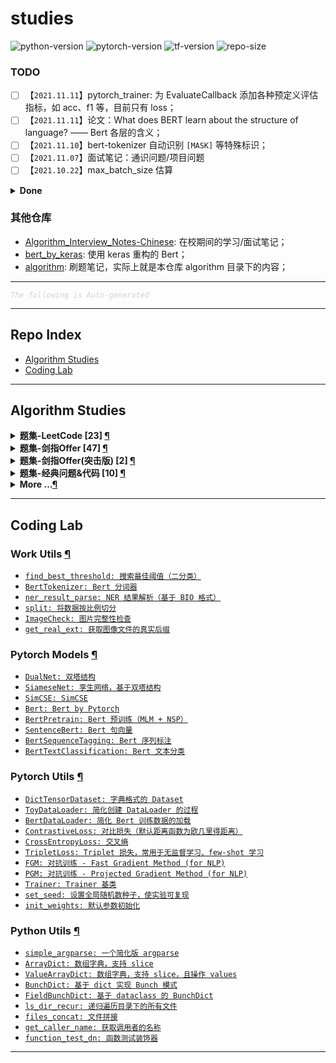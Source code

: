 studies
===

![python-version](https://img.shields.io/badge/python-3.8+-green)
![pytorch-version](https://img.shields.io/badge/pytorch-1.8+-green)
![tf-version](https://img.shields.io/badge/tensorflow-2.3+-green)
![repo-size](https://img.shields.io/github/repo-size/imhuay/studies)
<!-- ![total-lines](https://img.shields.io/tokei/lines/github/imhuay/studies) -->
<!-- ![code-size](https://img.shields.io/github/languages/code-size/imhuay/studies) -->

<!-- ![followers](https://img.shields.io/github/followers/imhuay?style=social) -->
<!-- ![user-stars](https://img.shields.io/github/stars/imhuay?style=social) -->


### TODO

- [ ] 【`2021.11.11`】pytorch_trainer: 为 EvaluateCallback 添加各种预定义评估指标，如 acc、f1 等，目前只有 loss；
- [ ] 【`2021.11.11`】论文：What does BERT learn about the structure of language? —— Bert 各层的含义；
- [ ] 【`2021.11.10`】bert-tokenizer 自动识别 `[MASK]` 等特殊标识；
- [ ] 【`2021.11.07`】面试笔记：通识问题/项目问题
- [ ] 【`2021.10.22`】max_batch_size 估算

<details><summary><b> Done </b></summary>

- [x] 【`2021.11.06-2021.11.12`】优化 auto-readme，使用上一次的 commit info，而不是默认 'Auto-README'
    - 参考：`git commit -m "$(git log -"$(git rev-list origin/master..master --count)" --pretty=%B | cat)"`
    - 说明：使用 origin/master 到 master 之间所有的 commit 信息作为这次的 message；
- [x] 【`2021.11.10-2021.11.11`】bert 支持加载指定层 -> `_test_load_appointed_layers()`
- [x] 【`2021.11.04-2021.11.08`】把 __test.py 文件自动加入文档测试（放弃）
    - 有些测试比较耗时，不需要全部加入自动测试；
    - __test.py 针对的是存在相对引用的模块，如果这些模块有改动，会即时测试，所以也不需要自动测试
- [x] 【`2021.11.01-2021.11.03`】[pytorch-lightning](https://github.com/PyTorchLightning/pytorch-lightning) 代码阅读

</details>

### 其他仓库
- [Algorithm_Interview_Notes-Chinese](https://github.com/imhuay/Algorithm_Interview_Notes-Chinese_backups): 在校期间的学习/面试笔记；
- [bert_by_keras](https://github.com/imhuay/bert_by_keras): 使用 keras 重构的 Bert；
- [algorithm](https://github.com/imhuay/algorithm): 刷题笔记，实际上就是本仓库 algorithm 目录下的内容；

---

<font color="LightGrey"><i> `The following is Auto-generated` </i></font>

---

Repo Index
---

- [Algorithm Studies](#algorithm-studies)
- [Coding Lab](#coding-lab)

---

Algorithm Studies
---

<details><summary><b> 题集-LeetCode [23] <a href="algorithm/topics/题集-LeetCode.md">¶</a></b></summary>

- [`LeetCode No.0001 两数之和 (简单, 2021-10)`](algorithm/topics/题集-LeetCode.md#leetcode-no0001-两数之和-简单-2021-10)
- [`LeetCode No.0002 两数相加 (中等, 2021-10)`](algorithm/topics/题集-LeetCode.md#leetcode-no0002-两数相加-中等-2021-10)
- [`LeetCode No.0005 最长回文子串 (中等, 2021-10)`](algorithm/topics/题集-LeetCode.md#leetcode-no0005-最长回文子串-中等-2021-10)
- [`LeetCode No.0011 盛最多水的容器 (中等, 2021-10)`](algorithm/topics/题集-LeetCode.md#leetcode-no0011-盛最多水的容器-中等-2021-10)
- [`LeetCode No.0015 三数之和 (中等, 2021-10)`](algorithm/topics/题集-LeetCode.md#leetcode-no0015-三数之和-中等-2021-10)
- [`LeetCode No.0016 最接近的三数之和 (中等, 2021-10)`](algorithm/topics/题集-LeetCode.md#leetcode-no0016-最接近的三数之和-中等-2021-10)
- [`LeetCode No.0021 合并两个有序链表 (简单, 2021-10)`](algorithm/topics/题集-LeetCode.md#leetcode-no0021-合并两个有序链表-简单-2021-10)
- [`LeetCode No.0029 两数相除 (中等, 2021-10)`](algorithm/topics/题集-LeetCode.md#leetcode-no0029-两数相除-中等-2021-10)
- [`LeetCode No.0033 搜索旋转排序数组 (中等, 2021-10)`](algorithm/topics/题集-LeetCode.md#leetcode-no0033-搜索旋转排序数组-中等-2021-10)
- [`LeetCode No.0042 接雨水 (困难, 2021-10)`](algorithm/topics/题集-LeetCode.md#leetcode-no0042-接雨水-困难-2021-10)
- [`LeetCode No.0086 分隔链表 (中等, 2021-10)`](algorithm/topics/题集-LeetCode.md#leetcode-no0086-分隔链表-中等-2021-10)
- [`LeetCode No.0104 二叉树的最大深度 (简单, 2021-10)`](algorithm/topics/题集-LeetCode.md#leetcode-no0104-二叉树的最大深度-简单-2021-10)
- [`LeetCode No.0111 二叉树的最小深度 (简单, 2021-10)`](algorithm/topics/题集-LeetCode.md#leetcode-no0111-二叉树的最小深度-简单-2021-10)
- [`LeetCode No.0167 两数之和2(输入有序数组) (简单, 2021-10)`](algorithm/topics/题集-LeetCode.md#leetcode-no0167-两数之和2输入有序数组-简单-2021-10)
- [`LeetCode No.0187 重复的DNA序列 (中等, 2021-10)`](algorithm/topics/题集-LeetCode.md#leetcode-no0187-重复的dna序列-中等-2021-10)
- [`LeetCode No.0240 搜索二维矩阵2 (中等, 2021-10)`](algorithm/topics/题集-LeetCode.md#leetcode-no0240-搜索二维矩阵2-中等-2021-10)
- [`LeetCode No.0352 将数据流变为多个不相交区间 (困难, 2021-10)`](algorithm/topics/题集-LeetCode.md#leetcode-no0352-将数据流变为多个不相交区间-困难-2021-10)
- [`LeetCode No.0434 字符串中的单词数 (简单, 2021-10)`](algorithm/topics/题集-LeetCode.md#leetcode-no0434-字符串中的单词数-简单-2021-10)
- [`LeetCode No.0437 路径总和3 (中等, 2021-10)`](algorithm/topics/题集-LeetCode.md#leetcode-no0437-路径总和3-中等-2021-10)
- [`LeetCode No.0441 排列硬币 (简单, 2021-10)`](algorithm/topics/题集-LeetCode.md#leetcode-no0441-排列硬币-简单-2021-10)
- [`LeetCode No.0496 下一个更大元素 (简单, 2021-11)`](algorithm/topics/题集-LeetCode.md#leetcode-no0496-下一个更大元素-简单-2021-11)
- [`LeetCode No.0611 有效三角形的个数 (中等, 2021-10)`](algorithm/topics/题集-LeetCode.md#leetcode-no0611-有效三角形的个数-中等-2021-10)
- [`LeetCode No.0859 亲密字符串 (简单, 2021-11)`](algorithm/topics/题集-LeetCode.md#leetcode-no0859-亲密字符串-简单-2021-11)

</details>

<details><summary><b> 题集-剑指Offer [47] <a href="algorithm/topics/题集-剑指Offer.md">¶</a></b></summary>

- [`剑指Offer No.0003 数组中重复的数字 (简单, 2021-11)`](algorithm/topics/题集-剑指Offer.md#剑指offer-no0003-数组中重复的数字-简单-2021-11)
- [`剑指Offer No.0004 二维数组中的查找 (中等, 2021-11)`](algorithm/topics/题集-剑指Offer.md#剑指offer-no0004-二维数组中的查找-中等-2021-11)
- [`剑指Offer No.0005 替换空格 (简单, 2021-11)`](algorithm/topics/题集-剑指Offer.md#剑指offer-no0005-替换空格-简单-2021-11)
- [`剑指Offer No.0006 从尾到头打印链表 (简单, 2021-11)`](algorithm/topics/题集-剑指Offer.md#剑指offer-no0006-从尾到头打印链表-简单-2021-11)
- [`剑指Offer No.0007 重建二叉树 (中等, 2021-11)`](algorithm/topics/题集-剑指Offer.md#剑指offer-no0007-重建二叉树-中等-2021-11)
- [`剑指Offer No.0009 用两个栈实现队列 (简单, 2021-11)`](algorithm/topics/题集-剑指Offer.md#剑指offer-no0009-用两个栈实现队列-简单-2021-11)
- [`剑指Offer No.0010 斐波那契数列-1 (简单, 2021-11)`](algorithm/topics/题集-剑指Offer.md#剑指offer-no0010-斐波那契数列-1-简单-2021-11)
- [`剑指Offer No.0010 斐波那契数列-2（青蛙跳台阶） (简单, 2021-11)`](algorithm/topics/题集-剑指Offer.md#剑指offer-no0010-斐波那契数列-2青蛙跳台阶-简单-2021-11)
- [`剑指Offer No.0011 旋转数组的最小数字 (简单, 2021-11)`](algorithm/topics/题集-剑指Offer.md#剑指offer-no0011-旋转数组的最小数字-简单-2021-11)
- [`剑指Offer No.0012 矩阵中的路径 (中等, 2021-11)`](algorithm/topics/题集-剑指Offer.md#剑指offer-no0012-矩阵中的路径-中等-2021-11)
- [`剑指Offer No.0013 机器人的运动范围 (中等, 2021-11)`](algorithm/topics/题集-剑指Offer.md#剑指offer-no0013-机器人的运动范围-中等-2021-11)
- [`剑指Offer No.0014 剪绳子1 (中等, 2021-11)`](algorithm/topics/题集-剑指Offer.md#剑指offer-no0014-剪绳子1-中等-2021-11)
- [`剑指Offer No.0015 二进制中1的个数 (简单, 2021-11)`](algorithm/topics/题集-剑指Offer.md#剑指offer-no0015-二进制中1的个数-简单-2021-11)
- [`剑指Offer No.0016 数值的整数次方（快速幂） (中等, 2021-11)`](algorithm/topics/题集-剑指Offer.md#剑指offer-no0016-数值的整数次方快速幂-中等-2021-11)
- [`剑指Offer No.0017 打印从1到最大的n位数（N叉树的遍历） (中等, 2021-11)`](algorithm/topics/题集-剑指Offer.md#剑指offer-no0017-打印从1到最大的n位数n叉树的遍历-中等-2021-11)
- [`剑指Offer No.0018 删除链表的节点 (简单, 2021-11)`](algorithm/topics/题集-剑指Offer.md#剑指offer-no0018-删除链表的节点-简单-2021-11)
- [`剑指Offer No.0021 调整数组顺序使奇数位于偶数前面 (简单, 2021-11)`](algorithm/topics/题集-剑指Offer.md#剑指offer-no0021-调整数组顺序使奇数位于偶数前面-简单-2021-11)
- [`剑指Offer No.0022 链表中倒数第k个节点 (简单, 2021-11)`](algorithm/topics/题集-剑指Offer.md#剑指offer-no0022-链表中倒数第k个节点-简单-2021-11)
- [`剑指Offer No.0024 反转链表 (简单, 2021-11)`](algorithm/topics/题集-剑指Offer.md#剑指offer-no0024-反转链表-简单-2021-11)
- [`剑指Offer No.0025 合并两个排序的链表 (简单, 2021-11)`](algorithm/topics/题集-剑指Offer.md#剑指offer-no0025-合并两个排序的链表-简单-2021-11)
- [`剑指Offer No.0026 树的子结构 (中等, 2021-11)`](algorithm/topics/题集-剑指Offer.md#剑指offer-no0026-树的子结构-中等-2021-11)
- [`剑指Offer No.0027 二叉树的镜像 (简单, 2021-11)`](algorithm/topics/题集-剑指Offer.md#剑指offer-no0027-二叉树的镜像-简单-2021-11)
- [`剑指Offer No.0028 对称的二叉树 (简单, 2021-11)`](algorithm/topics/题集-剑指Offer.md#剑指offer-no0028-对称的二叉树-简单-2021-11)
- [`剑指Offer No.0029 顺时针打印矩阵（3种思路4个写法） (中等, 2021-11)`](algorithm/topics/题集-剑指Offer.md#剑指offer-no0029-顺时针打印矩阵3种思路4个写法-中等-2021-11)
- [`剑指Offer No.0030 包含min函数的栈 (简单, 2021-11)`](algorithm/topics/题集-剑指Offer.md#剑指offer-no0030-包含min函数的栈-简单-2021-11)
- [`剑指Offer No.0031 栈的压入、弹出序列 (中等, 2021-11)`](algorithm/topics/题集-剑指Offer.md#剑指offer-no0031-栈的压入弹出序列-中等-2021-11)
- [`剑指Offer No.0032 层序遍历二叉树-1 (简单, 2021-11)`](algorithm/topics/题集-剑指Offer.md#剑指offer-no0032-层序遍历二叉树-1-简单-2021-11)
- [`剑指Offer No.0032 层序遍历二叉树-2 (简单, 2021-11)`](algorithm/topics/题集-剑指Offer.md#剑指offer-no0032-层序遍历二叉树-2-简单-2021-11)
- [`剑指Offer No.0032 层序遍历二叉树-3（之字形遍历） (简单, 2021-11)`](algorithm/topics/题集-剑指Offer.md#剑指offer-no0032-层序遍历二叉树-3之字形遍历-简单-2021-11)
- [`剑指Offer No.0033 二叉搜索树的后序遍历序列 (中等, 2021-12)`](algorithm/topics/题集-剑指Offer.md#剑指offer-no0033-二叉搜索树的后序遍历序列-中等-2021-12)
- [`剑指Offer No.0034 二叉树中和为某一值的路径 (中等, 2021-12)`](algorithm/topics/题集-剑指Offer.md#剑指offer-no0034-二叉树中和为某一值的路径-中等-2021-12)
- [`剑指Offer No.0035 复杂链表的复制（深拷贝） (中等, 2021-12)`](algorithm/topics/题集-剑指Offer.md#剑指offer-no0035-复杂链表的复制深拷贝-中等-2021-12)
- [`剑指Offer No.0036 二叉搜索树与双向链表 (中等, 2021-12)`](algorithm/topics/题集-剑指Offer.md#剑指offer-no0036-二叉搜索树与双向链表-中等-2021-12)
- [`剑指Offer No.0037 序列化二叉树 (困难, 2021-12)`](algorithm/topics/题集-剑指Offer.md#剑指offer-no0037-序列化二叉树-困难-2021-12)
- [`剑指Offer No.0038 字符串的排列（全排列） (中等, 2021-12)`](algorithm/topics/题集-剑指Offer.md#剑指offer-no0038-字符串的排列全排列-中等-2021-12)
- [`剑指Offer No.0039 数组中出现次数超过一半的数字（摩尔投票） (简单, 2021-12)`](algorithm/topics/题集-剑指Offer.md#剑指offer-no0039-数组中出现次数超过一半的数字摩尔投票-简单-2021-12)
- [`剑指Offer No.0040 最小的k个数（partition操作） (简单, 2021-12)`](algorithm/topics/题集-剑指Offer.md#剑指offer-no0040-最小的k个数partition操作-简单-2021-12)
- [`剑指Offer No.0041 数据流中的中位数 (困难, 2021-12)`](algorithm/topics/题集-剑指Offer.md#剑指offer-no0041-数据流中的中位数-困难-2021-12)
- [`剑指Offer No.0042 连续子数组的最大和 (简单, 2021-10)`](algorithm/topics/题集-剑指Offer.md#剑指offer-no0042-连续子数组的最大和-简单-2021-10)
- [`剑指Offer No.0044 数字序列中某一位的数字 (中等, 2021-11)`](algorithm/topics/题集-剑指Offer.md#剑指offer-no0044-数字序列中某一位的数字-中等-2021-11)
- [`剑指Offer No.0045 把数组排成最小的数 (中等, 2021-12)`](algorithm/topics/题集-剑指Offer.md#剑指offer-no0045-把数组排成最小的数-中等-2021-12)
- [`剑指Offer No.0047 礼物的最大价值 (中等, 2021-11)`](algorithm/topics/题集-剑指Offer.md#剑指offer-no0047-礼物的最大价值-中等-2021-11)
- [`剑指Offer No.0048 最长不含重复字符的子字符串 (中等, 2021-11)`](algorithm/topics/题集-剑指Offer.md#剑指offer-no0048-最长不含重复字符的子字符串-中等-2021-11)
- [`剑指Offer No.0054 二叉搜索树的第k大节点 (简单, 2021-11)`](algorithm/topics/题集-剑指Offer.md#剑指offer-no0054-二叉搜索树的第k大节点-简单-2021-11)
- [`剑指Offer No.0055 二叉树的深度 (简单, 2021-11)`](algorithm/topics/题集-剑指Offer.md#剑指offer-no0055-二叉树的深度-简单-2021-11)
- [`剑指Offer No.0063 买卖股票的最佳时机 (中等, 2021-11)`](algorithm/topics/题集-剑指Offer.md#剑指offer-no0063-买卖股票的最佳时机-中等-2021-11)
- [`剑指Offer No.0067 把字符串转换成整数 (中等, 2021-11)`](algorithm/topics/题集-剑指Offer.md#剑指offer-no0067-把字符串转换成整数-中等-2021-11)

</details>

<details><summary><b> 题集-剑指Offer(突击版) [2] <a href="algorithm/topics/题集-剑指Offer(突击版).md">¶</a></b></summary>

- [`剑指Offer(突击版) No.0069 山峰数组的顶部 (简单, 2021-10)`](algorithm/topics/题集-剑指Offer(突击版).md#剑指offer突击版-no0069-山峰数组的顶部-简单-2021-10)
- [`剑指Offer(突击版) No.0076 数组中的第K大的数字 (中等, 2021-10)`](algorithm/topics/题集-剑指Offer(突击版).md#剑指offer突击版-no0076-数组中的第k大的数字-中等-2021-10)

</details>

<details><summary><b> 题集-经典问题&代码 [10] <a href="algorithm/topics/题集-经典问题&代码.md">¶</a></b></summary>

- [`剑指Offer No.0007 重建二叉树 (中等, 2021-11)`](algorithm/topics/题集-经典问题&代码.md#剑指offer-no0007-重建二叉树-中等-2021-11)
- [`剑指Offer No.0016 数值的整数次方（快速幂） (中等, 2021-11)`](algorithm/topics/题集-经典问题&代码.md#剑指offer-no0016-数值的整数次方快速幂-中等-2021-11)
- [`剑指Offer No.0024 反转链表 (简单, 2021-11)`](algorithm/topics/题集-经典问题&代码.md#剑指offer-no0024-反转链表-简单-2021-11)
- [`剑指Offer No.0029 顺时针打印矩阵（3种思路4个写法） (中等, 2021-11)`](algorithm/topics/题集-经典问题&代码.md#剑指offer-no0029-顺时针打印矩阵3种思路4个写法-中等-2021-11)
- [`剑指Offer No.0031 栈的压入、弹出序列 (中等, 2021-11)`](algorithm/topics/题集-经典问题&代码.md#剑指offer-no0031-栈的压入弹出序列-中等-2021-11)
- [`剑指Offer No.0035 复杂链表的复制（深拷贝） (中等, 2021-12)`](algorithm/topics/题集-经典问题&代码.md#剑指offer-no0035-复杂链表的复制深拷贝-中等-2021-12)
- [`剑指Offer No.0036 二叉搜索树与双向链表 (中等, 2021-12)`](algorithm/topics/题集-经典问题&代码.md#剑指offer-no0036-二叉搜索树与双向链表-中等-2021-12)
- [`剑指Offer No.0038 字符串的排列（全排列） (中等, 2021-12)`](algorithm/topics/题集-经典问题&代码.md#剑指offer-no0038-字符串的排列全排列-中等-2021-12)
- [`剑指Offer No.0039 数组中出现次数超过一半的数字（摩尔投票） (简单, 2021-12)`](algorithm/topics/题集-经典问题&代码.md#剑指offer-no0039-数组中出现次数超过一半的数字摩尔投票-简单-2021-12)
- [`剑指Offer No.0040 最小的k个数（partition操作） (简单, 2021-12)`](algorithm/topics/题集-经典问题&代码.md#剑指offer-no0040-最小的k个数partition操作-简单-2021-12)

</details>

<details><summary><b>More ...<a href="algorithm/README.md">¶</a></b></summary>

<details><summary><b> 基础-模拟、数学、找规律 [11] <a href="algorithm/topics/基础-模拟、数学、找规律.md">¶</a></b></summary>

- [`LeetCode No.0005 最长回文子串 (中等, 2021-10)`](algorithm/topics/基础-模拟、数学、找规律.md#leetcode-no0005-最长回文子串-中等-2021-10)
- [`LeetCode No.0352 将数据流变为多个不相交区间 (困难, 2021-10)`](algorithm/topics/基础-模拟、数学、找规律.md#leetcode-no0352-将数据流变为多个不相交区间-困难-2021-10)
- [`LeetCode No.0441 排列硬币 (简单, 2021-10)`](algorithm/topics/基础-模拟、数学、找规律.md#leetcode-no0441-排列硬币-简单-2021-10)
- [`LeetCode No.0859 亲密字符串 (简单, 2021-11)`](algorithm/topics/基础-模拟、数学、找规律.md#leetcode-no0859-亲密字符串-简单-2021-11)
- [`剑指Offer No.0014 剪绳子1 (中等, 2021-11)`](algorithm/topics/基础-模拟、数学、找规律.md#剑指offer-no0014-剪绳子1-中等-2021-11)
- [`剑指Offer No.0029 顺时针打印矩阵（3种思路4个写法） (中等, 2021-11)`](algorithm/topics/基础-模拟、数学、找规律.md#剑指offer-no0029-顺时针打印矩阵3种思路4个写法-中等-2021-11)
- [`剑指Offer No.0039 数组中出现次数超过一半的数字（摩尔投票） (简单, 2021-12)`](algorithm/topics/基础-模拟、数学、找规律.md#剑指offer-no0039-数组中出现次数超过一半的数字摩尔投票-简单-2021-12)
- [`剑指Offer No.0044 数字序列中某一位的数字 (中等, 2021-11)`](algorithm/topics/基础-模拟、数学、找规律.md#剑指offer-no0044-数字序列中某一位的数字-中等-2021-11)
- [`剑指Offer No.0044 数字序列中某一位的数字 (中等, 2021-11)`](algorithm/topics/基础-模拟、数学、找规律.md#剑指offer-no0044-数字序列中某一位的数字-中等-2021-11)
- [`剑指Offer No.0063 买卖股票的最佳时机 (中等, 2021-11)`](algorithm/topics/基础-模拟、数学、找规律.md#剑指offer-no0063-买卖股票的最佳时机-中等-2021-11)
- [`剑指Offer No.0067 把字符串转换成整数 (中等, 2021-11)`](algorithm/topics/基础-模拟、数学、找规律.md#剑指offer-no0067-把字符串转换成整数-中等-2021-11)

</details>

<details><summary><b> 技巧-位运算 [3] <a href="algorithm/topics/技巧-位运算.md">¶</a></b></summary>

- [`LeetCode No.0029 两数相除 (中等, 2021-10)`](algorithm/topics/技巧-位运算.md#leetcode-no0029-两数相除-中等-2021-10)
- [`LeetCode No.0187 重复的DNA序列 (中等, 2021-10)`](algorithm/topics/技巧-位运算.md#leetcode-no0187-重复的dna序列-中等-2021-10)
- [`剑指Offer No.0015 二进制中1的个数 (简单, 2021-11)`](algorithm/topics/技巧-位运算.md#剑指offer-no0015-二进制中1的个数-简单-2021-11)

</details>

<details><summary><b> 技巧-前缀和 [1] <a href="algorithm/topics/技巧-前缀和.md">¶</a></b></summary>

- [`LeetCode No.0437 路径总和3 (中等, 2021-10)`](algorithm/topics/技巧-前缀和.md#leetcode-no0437-路径总和3-中等-2021-10)

</details>

<details><summary><b> 技巧-双指针、滑动窗口 [8] <a href="algorithm/topics/技巧-双指针、滑动窗口.md">¶</a></b></summary>

- [`LeetCode No.0011 盛最多水的容器 (中等, 2021-10)`](algorithm/topics/技巧-双指针、滑动窗口.md#leetcode-no0011-盛最多水的容器-中等-2021-10)
- [`LeetCode No.0015 三数之和 (中等, 2021-10)`](algorithm/topics/技巧-双指针、滑动窗口.md#leetcode-no0015-三数之和-中等-2021-10)
- [`LeetCode No.0016 最接近的三数之和 (中等, 2021-10)`](algorithm/topics/技巧-双指针、滑动窗口.md#leetcode-no0016-最接近的三数之和-中等-2021-10)
- [`LeetCode No.0042 接雨水 (困难, 2021-10)`](algorithm/topics/技巧-双指针、滑动窗口.md#leetcode-no0042-接雨水-困难-2021-10)
- [`LeetCode No.0167 两数之和2(输入有序数组) (简单, 2021-10)`](algorithm/topics/技巧-双指针、滑动窗口.md#leetcode-no0167-两数之和2输入有序数组-简单-2021-10)
- [`LeetCode No.0611 有效三角形的个数 (中等, 2021-10)`](algorithm/topics/技巧-双指针、滑动窗口.md#leetcode-no0611-有效三角形的个数-中等-2021-10)
- [`剑指Offer No.0021 调整数组顺序使奇数位于偶数前面 (简单, 2021-11)`](algorithm/topics/技巧-双指针、滑动窗口.md#剑指offer-no0021-调整数组顺序使奇数位于偶数前面-简单-2021-11)
- [`剑指Offer No.0022 链表中倒数第k个节点 (简单, 2021-11)`](algorithm/topics/技巧-双指针、滑动窗口.md#剑指offer-no0022-链表中倒数第k个节点-简单-2021-11)

</details>

<details><summary><b> 技巧-哈希表(Hash) [4] <a href="algorithm/topics/技巧-哈希表(Hash).md">¶</a></b></summary>

- [`LeetCode No.0001 两数之和 (简单, 2021-10)`](algorithm/topics/技巧-哈希表(Hash).md#leetcode-no0001-两数之和-简单-2021-10)
- [`LeetCode No.0187 重复的DNA序列 (中等, 2021-10)`](algorithm/topics/技巧-哈希表(Hash).md#leetcode-no0187-重复的dna序列-中等-2021-10)
- [`剑指Offer No.0003 数组中重复的数字 (简单, 2021-11)`](algorithm/topics/技巧-哈希表(Hash).md#剑指offer-no0003-数组中重复的数字-简单-2021-11)
- [`剑指Offer No.0035 复杂链表的复制（深拷贝） (中等, 2021-12)`](algorithm/topics/技巧-哈希表(Hash).md#剑指offer-no0035-复杂链表的复制深拷贝-中等-2021-12)

</details>

<details><summary><b> 技巧-贪心 [1] <a href="algorithm/topics/技巧-贪心.md">¶</a></b></summary>

- [`剑指Offer No.0014 剪绳子1 (中等, 2021-11)`](algorithm/topics/技巧-贪心.md#剑指offer-no0014-剪绳子1-中等-2021-11)

</details>

<details><summary><b> 数据结构-堆、优先队列 [3] <a href="algorithm/topics/数据结构-堆、优先队列.md">¶</a></b></summary>

- [`剑指Offer No.0040 最小的k个数（partition操作） (简单, 2021-12)`](algorithm/topics/数据结构-堆、优先队列.md#剑指offer-no0040-最小的k个数partition操作-简单-2021-12)
- [`剑指Offer No.0041 数据流中的中位数 (困难, 2021-12)`](algorithm/topics/数据结构-堆、优先队列.md#剑指offer-no0041-数据流中的中位数-困难-2021-12)
- [`剑指Offer(突击版) No.0076 数组中的第K大的数字 (中等, 2021-10)`](algorithm/topics/数据结构-堆、优先队列.md#剑指offer突击版-no0076-数组中的第k大的数字-中等-2021-10)

</details>

<details><summary><b> 数据结构-字符串 [4] <a href="algorithm/topics/数据结构-字符串.md">¶</a></b></summary>

- [`LeetCode No.0434 字符串中的单词数 (简单, 2021-10)`](algorithm/topics/数据结构-字符串.md#leetcode-no0434-字符串中的单词数-简单-2021-10)
- [`LeetCode No.0859 亲密字符串 (简单, 2021-11)`](algorithm/topics/数据结构-字符串.md#leetcode-no0859-亲密字符串-简单-2021-11)
- [`剑指Offer No.0005 替换空格 (简单, 2021-11)`](algorithm/topics/数据结构-字符串.md#剑指offer-no0005-替换空格-简单-2021-11)
- [`剑指Offer No.0067 把字符串转换成整数 (中等, 2021-11)`](algorithm/topics/数据结构-字符串.md#剑指offer-no0067-把字符串转换成整数-中等-2021-11)

</details>

<details><summary><b> 数据结构-数组、矩阵(二维数组) [4] <a href="algorithm/topics/数据结构-数组、矩阵(二维数组).md">¶</a></b></summary>

- [`剑指Offer No.0021 调整数组顺序使奇数位于偶数前面 (简单, 2021-11)`](algorithm/topics/数据结构-数组、矩阵(二维数组).md#剑指offer-no0021-调整数组顺序使奇数位于偶数前面-简单-2021-11)
- [`剑指Offer No.0029 顺时针打印矩阵（3种思路4个写法） (中等, 2021-11)`](algorithm/topics/数据结构-数组、矩阵(二维数组).md#剑指offer-no0029-顺时针打印矩阵3种思路4个写法-中等-2021-11)
- [`剑指Offer No.0030 包含min函数的栈 (简单, 2021-11)`](algorithm/topics/数据结构-数组、矩阵(二维数组).md#剑指offer-no0030-包含min函数的栈-简单-2021-11)
- [`剑指Offer No.0031 栈的压入、弹出序列 (中等, 2021-11)`](algorithm/topics/数据结构-数组、矩阵(二维数组).md#剑指offer-no0031-栈的压入弹出序列-中等-2021-11)

</details>

<details><summary><b> 数据结构-栈(单调栈)、队列 [9] <a href="algorithm/topics/数据结构-栈(单调栈)、队列.md">¶</a></b></summary>

- [`LeetCode No.0496 下一个更大元素 (简单, 2021-11)`](algorithm/topics/数据结构-栈(单调栈)、队列.md#leetcode-no0496-下一个更大元素-简单-2021-11)
- [`剑指Offer No.0006 从尾到头打印链表 (简单, 2021-11)`](algorithm/topics/数据结构-栈(单调栈)、队列.md#剑指offer-no0006-从尾到头打印链表-简单-2021-11)
- [`剑指Offer No.0009 用两个栈实现队列 (简单, 2021-11)`](algorithm/topics/数据结构-栈(单调栈)、队列.md#剑指offer-no0009-用两个栈实现队列-简单-2021-11)
- [`剑指Offer No.0009 用两个栈实现队列 (简单, 2021-11)`](algorithm/topics/数据结构-栈(单调栈)、队列.md#剑指offer-no0009-用两个栈实现队列-简单-2021-11)
- [`剑指Offer No.0030 包含min函数的栈 (简单, 2021-11)`](algorithm/topics/数据结构-栈(单调栈)、队列.md#剑指offer-no0030-包含min函数的栈-简单-2021-11)
- [`剑指Offer No.0031 栈的压入、弹出序列 (中等, 2021-11)`](algorithm/topics/数据结构-栈(单调栈)、队列.md#剑指offer-no0031-栈的压入弹出序列-中等-2021-11)
- [`剑指Offer No.0032 层序遍历二叉树-1 (简单, 2021-11)`](algorithm/topics/数据结构-栈(单调栈)、队列.md#剑指offer-no0032-层序遍历二叉树-1-简单-2021-11)
- [`剑指Offer No.0032 层序遍历二叉树-2 (简单, 2021-11)`](algorithm/topics/数据结构-栈(单调栈)、队列.md#剑指offer-no0032-层序遍历二叉树-2-简单-2021-11)
- [`剑指Offer No.0032 层序遍历二叉树-3（之字形遍历） (简单, 2021-11)`](algorithm/topics/数据结构-栈(单调栈)、队列.md#剑指offer-no0032-层序遍历二叉树-3之字形遍历-简单-2021-11)

</details>

<details><summary><b> 数据结构-树、二叉树 [16] <a href="algorithm/topics/数据结构-树、二叉树.md">¶</a></b></summary>

- [`LeetCode No.0104 二叉树的最大深度 (简单, 2021-10)`](algorithm/topics/数据结构-树、二叉树.md#leetcode-no0104-二叉树的最大深度-简单-2021-10)
- [`LeetCode No.0111 二叉树的最小深度 (简单, 2021-10)`](algorithm/topics/数据结构-树、二叉树.md#leetcode-no0111-二叉树的最小深度-简单-2021-10)
- [`LeetCode No.0437 路径总和3 (中等, 2021-10)`](algorithm/topics/数据结构-树、二叉树.md#leetcode-no0437-路径总和3-中等-2021-10)
- [`剑指Offer No.0007 重建二叉树 (中等, 2021-11)`](algorithm/topics/数据结构-树、二叉树.md#剑指offer-no0007-重建二叉树-中等-2021-11)
- [`剑指Offer No.0026 树的子结构 (中等, 2021-11)`](algorithm/topics/数据结构-树、二叉树.md#剑指offer-no0026-树的子结构-中等-2021-11)
- [`剑指Offer No.0027 二叉树的镜像 (简单, 2021-11)`](algorithm/topics/数据结构-树、二叉树.md#剑指offer-no0027-二叉树的镜像-简单-2021-11)
- [`剑指Offer No.0028 对称的二叉树 (简单, 2021-11)`](algorithm/topics/数据结构-树、二叉树.md#剑指offer-no0028-对称的二叉树-简单-2021-11)
- [`剑指Offer No.0032 层序遍历二叉树-1 (简单, 2021-11)`](algorithm/topics/数据结构-树、二叉树.md#剑指offer-no0032-层序遍历二叉树-1-简单-2021-11)
- [`剑指Offer No.0032 层序遍历二叉树-2 (简单, 2021-11)`](algorithm/topics/数据结构-树、二叉树.md#剑指offer-no0032-层序遍历二叉树-2-简单-2021-11)
- [`剑指Offer No.0032 层序遍历二叉树-3（之字形遍历） (简单, 2021-11)`](algorithm/topics/数据结构-树、二叉树.md#剑指offer-no0032-层序遍历二叉树-3之字形遍历-简单-2021-11)
- [`剑指Offer No.0033 二叉搜索树的后序遍历序列 (中等, 2021-12)`](algorithm/topics/数据结构-树、二叉树.md#剑指offer-no0033-二叉搜索树的后序遍历序列-中等-2021-12)
- [`剑指Offer No.0034 二叉树中和为某一值的路径 (中等, 2021-12)`](algorithm/topics/数据结构-树、二叉树.md#剑指offer-no0034-二叉树中和为某一值的路径-中等-2021-12)
- [`剑指Offer No.0036 二叉搜索树与双向链表 (中等, 2021-12)`](algorithm/topics/数据结构-树、二叉树.md#剑指offer-no0036-二叉搜索树与双向链表-中等-2021-12)
- [`剑指Offer No.0037 序列化二叉树 (困难, 2021-12)`](algorithm/topics/数据结构-树、二叉树.md#剑指offer-no0037-序列化二叉树-困难-2021-12)
- [`剑指Offer No.0054 二叉搜索树的第k大节点 (简单, 2021-11)`](algorithm/topics/数据结构-树、二叉树.md#剑指offer-no0054-二叉搜索树的第k大节点-简单-2021-11)
- [`剑指Offer No.0055 二叉树的深度 (简单, 2021-11)`](algorithm/topics/数据结构-树、二叉树.md#剑指offer-no0055-二叉树的深度-简单-2021-11)

</details>

<details><summary><b> 数据结构-设计 [3] <a href="algorithm/topics/数据结构-设计.md">¶</a></b></summary>

- [`剑指Offer No.0009 用两个栈实现队列 (简单, 2021-11)`](algorithm/topics/数据结构-设计.md#剑指offer-no0009-用两个栈实现队列-简单-2021-11)
- [`剑指Offer No.0030 包含min函数的栈 (简单, 2021-11)`](algorithm/topics/数据结构-设计.md#剑指offer-no0030-包含min函数的栈-简单-2021-11)
- [`剑指Offer No.0041 数据流中的中位数 (困难, 2021-12)`](algorithm/topics/数据结构-设计.md#剑指offer-no0041-数据流中的中位数-困难-2021-12)

</details>

<details><summary><b> 数据结构-链表 [8] <a href="algorithm/topics/数据结构-链表.md">¶</a></b></summary>

- [`LeetCode No.0002 两数相加 (中等, 2021-10)`](algorithm/topics/数据结构-链表.md#leetcode-no0002-两数相加-中等-2021-10)
- [`LeetCode No.0086 分隔链表 (中等, 2021-10)`](algorithm/topics/数据结构-链表.md#leetcode-no0086-分隔链表-中等-2021-10)
- [`剑指Offer No.0006 从尾到头打印链表 (简单, 2021-11)`](algorithm/topics/数据结构-链表.md#剑指offer-no0006-从尾到头打印链表-简单-2021-11)
- [`剑指Offer No.0018 删除链表的节点 (简单, 2021-11)`](algorithm/topics/数据结构-链表.md#剑指offer-no0018-删除链表的节点-简单-2021-11)
- [`剑指Offer No.0022 链表中倒数第k个节点 (简单, 2021-11)`](algorithm/topics/数据结构-链表.md#剑指offer-no0022-链表中倒数第k个节点-简单-2021-11)
- [`剑指Offer No.0024 反转链表 (简单, 2021-11)`](algorithm/topics/数据结构-链表.md#剑指offer-no0024-反转链表-简单-2021-11)
- [`剑指Offer No.0025 合并两个排序的链表 (简单, 2021-11)`](algorithm/topics/数据结构-链表.md#剑指offer-no0025-合并两个排序的链表-简单-2021-11)
- [`剑指Offer No.0035 复杂链表的复制（深拷贝） (中等, 2021-12)`](algorithm/topics/数据结构-链表.md#剑指offer-no0035-复杂链表的复制深拷贝-中等-2021-12)

</details>

<details><summary><b> 算法-二分法 [9] <a href="algorithm/topics/算法-二分法.md">¶</a></b></summary>

- [`LeetCode No.0029 两数相除 (中等, 2021-10)`](algorithm/topics/算法-二分法.md#leetcode-no0029-两数相除-中等-2021-10)
- [`LeetCode No.0033 搜索旋转排序数组 (中等, 2021-10)`](algorithm/topics/算法-二分法.md#leetcode-no0033-搜索旋转排序数组-中等-2021-10)
- [`LeetCode No.0240 搜索二维矩阵2 (中等, 2021-10)`](algorithm/topics/算法-二分法.md#leetcode-no0240-搜索二维矩阵2-中等-2021-10)
- [`LeetCode No.0352 将数据流变为多个不相交区间 (困难, 2021-10)`](algorithm/topics/算法-二分法.md#leetcode-no0352-将数据流变为多个不相交区间-困难-2021-10)
- [`LeetCode No.0441 排列硬币 (简单, 2021-10)`](algorithm/topics/算法-二分法.md#leetcode-no0441-排列硬币-简单-2021-10)
- [`剑指Offer No.0004 二维数组中的查找 (中等, 2021-11)`](algorithm/topics/算法-二分法.md#剑指offer-no0004-二维数组中的查找-中等-2021-11)
- [`剑指Offer No.0011 旋转数组的最小数字 (简单, 2021-11)`](algorithm/topics/算法-二分法.md#剑指offer-no0011-旋转数组的最小数字-简单-2021-11)
- [`剑指Offer No.0016 数值的整数次方（快速幂） (中等, 2021-11)`](algorithm/topics/算法-二分法.md#剑指offer-no0016-数值的整数次方快速幂-中等-2021-11)
- [`剑指Offer(突击版) No.0069 山峰数组的顶部 (简单, 2021-10)`](algorithm/topics/算法-二分法.md#剑指offer突击版-no0069-山峰数组的顶部-简单-2021-10)

</details>

<details><summary><b> 算法-动态规划(DP、记忆化搜索) [8] <a href="algorithm/topics/算法-动态规划(DP、记忆化搜索).md">¶</a></b></summary>

- [`LeetCode No.0005 最长回文子串 (中等, 2021-10)`](algorithm/topics/算法-动态规划(DP、记忆化搜索).md#leetcode-no0005-最长回文子串-中等-2021-10)
- [`剑指Offer No.0010 斐波那契数列-1 (简单, 2021-11)`](algorithm/topics/算法-动态规划(DP、记忆化搜索).md#剑指offer-no0010-斐波那契数列-1-简单-2021-11)
- [`剑指Offer No.0010 斐波那契数列-1 (简单, 2021-11)`](algorithm/topics/算法-动态规划(DP、记忆化搜索).md#剑指offer-no0010-斐波那契数列-1-简单-2021-11)
- [`剑指Offer No.0010 斐波那契数列-2（青蛙跳台阶） (简单, 2021-11)`](algorithm/topics/算法-动态规划(DP、记忆化搜索).md#剑指offer-no0010-斐波那契数列-2青蛙跳台阶-简单-2021-11)
- [`剑指Offer No.0014 剪绳子1 (中等, 2021-11)`](algorithm/topics/算法-动态规划(DP、记忆化搜索).md#剑指offer-no0014-剪绳子1-中等-2021-11)
- [`剑指Offer No.0042 连续子数组的最大和 (简单, 2021-10)`](algorithm/topics/算法-动态规划(DP、记忆化搜索).md#剑指offer-no0042-连续子数组的最大和-简单-2021-10)
- [`剑指Offer No.0047 礼物的最大价值 (中等, 2021-11)`](algorithm/topics/算法-动态规划(DP、记忆化搜索).md#剑指offer-no0047-礼物的最大价值-中等-2021-11)
- [`剑指Offer No.0048 最长不含重复字符的子字符串 (中等, 2021-11)`](algorithm/topics/算法-动态规划(DP、记忆化搜索).md#剑指offer-no0048-最长不含重复字符的子字符串-中等-2021-11)

</details>

<details><summary><b> 算法-广度优先搜索(BFS) [3] <a href="algorithm/topics/算法-广度优先搜索(BFS).md">¶</a></b></summary>

- [`剑指Offer No.0032 层序遍历二叉树-1 (简单, 2021-11)`](algorithm/topics/算法-广度优先搜索(BFS).md#剑指offer-no0032-层序遍历二叉树-1-简单-2021-11)
- [`剑指Offer No.0032 层序遍历二叉树-2 (简单, 2021-11)`](algorithm/topics/算法-广度优先搜索(BFS).md#剑指offer-no0032-层序遍历二叉树-2-简单-2021-11)
- [`剑指Offer No.0032 层序遍历二叉树-3（之字形遍历） (简单, 2021-11)`](algorithm/topics/算法-广度优先搜索(BFS).md#剑指offer-no0032-层序遍历二叉树-3之字形遍历-简单-2021-11)

</details>

<details><summary><b> 算法-排序(快排) [4] <a href="algorithm/topics/算法-排序(快排).md">¶</a></b></summary>

- [`剑指Offer No.0039 数组中出现次数超过一半的数字（摩尔投票） (简单, 2021-12)`](algorithm/topics/算法-排序(快排).md#剑指offer-no0039-数组中出现次数超过一半的数字摩尔投票-简单-2021-12)
- [`剑指Offer No.0040 最小的k个数（partition操作） (简单, 2021-12)`](algorithm/topics/算法-排序(快排).md#剑指offer-no0040-最小的k个数partition操作-简单-2021-12)
- [`剑指Offer No.0045 把数组排成最小的数 (中等, 2021-12)`](algorithm/topics/算法-排序(快排).md#剑指offer-no0045-把数组排成最小的数-中等-2021-12)
- [`剑指Offer(突击版) No.0076 数组中的第K大的数字 (中等, 2021-10)`](algorithm/topics/算法-排序(快排).md#剑指offer突击版-no0076-数组中的第k大的数字-中等-2021-10)

</details>

<details><summary><b> 算法-深度优先搜索(DFS) [10] <a href="algorithm/topics/算法-深度优先搜索(DFS).md">¶</a></b></summary>

- [`LeetCode No.0111 二叉树的最小深度 (简单, 2021-10)`](algorithm/topics/算法-深度优先搜索(DFS).md#leetcode-no0111-二叉树的最小深度-简单-2021-10)
- [`LeetCode No.0437 路径总和3 (中等, 2021-10)`](algorithm/topics/算法-深度优先搜索(DFS).md#leetcode-no0437-路径总和3-中等-2021-10)
- [`剑指Offer No.0006 从尾到头打印链表 (简单, 2021-11)`](algorithm/topics/算法-深度优先搜索(DFS).md#剑指offer-no0006-从尾到头打印链表-简单-2021-11)
- [`剑指Offer No.0012 矩阵中的路径 (中等, 2021-11)`](algorithm/topics/算法-深度优先搜索(DFS).md#剑指offer-no0012-矩阵中的路径-中等-2021-11)
- [`剑指Offer No.0012 矩阵中的路径 (中等, 2021-11)`](algorithm/topics/算法-深度优先搜索(DFS).md#剑指offer-no0012-矩阵中的路径-中等-2021-11)
- [`剑指Offer No.0013 机器人的运动范围 (中等, 2021-11)`](algorithm/topics/算法-深度优先搜索(DFS).md#剑指offer-no0013-机器人的运动范围-中等-2021-11)
- [`剑指Offer No.0017 打印从1到最大的n位数（N叉树的遍历） (中等, 2021-11)`](algorithm/topics/算法-深度优先搜索(DFS).md#剑指offer-no0017-打印从1到最大的n位数n叉树的遍历-中等-2021-11)
- [`剑指Offer No.0034 二叉树中和为某一值的路径 (中等, 2021-12)`](algorithm/topics/算法-深度优先搜索(DFS).md#剑指offer-no0034-二叉树中和为某一值的路径-中等-2021-12)
- [`剑指Offer No.0038 字符串的排列（全排列） (中等, 2021-12)`](algorithm/topics/算法-深度优先搜索(DFS).md#剑指offer-no0038-字符串的排列全排列-中等-2021-12)
- [`剑指Offer No.0054 二叉搜索树的第k大节点 (简单, 2021-11)`](algorithm/topics/算法-深度优先搜索(DFS).md#剑指offer-no0054-二叉搜索树的第k大节点-简单-2021-11)

</details>

<details><summary><b> 算法-递归(迭代)、分治 [16] <a href="algorithm/topics/算法-递归(迭代)、分治.md">¶</a></b></summary>

- [`LeetCode No.0021 合并两个有序链表 (简单, 2021-10)`](algorithm/topics/算法-递归(迭代)、分治.md#leetcode-no0021-合并两个有序链表-简单-2021-10)
- [`LeetCode No.0104 二叉树的最大深度 (简单, 2021-10)`](algorithm/topics/算法-递归(迭代)、分治.md#leetcode-no0104-二叉树的最大深度-简单-2021-10)
- [`剑指Offer No.0006 从尾到头打印链表 (简单, 2021-11)`](algorithm/topics/算法-递归(迭代)、分治.md#剑指offer-no0006-从尾到头打印链表-简单-2021-11)
- [`剑指Offer No.0007 重建二叉树 (中等, 2021-11)`](algorithm/topics/算法-递归(迭代)、分治.md#剑指offer-no0007-重建二叉树-中等-2021-11)
- [`剑指Offer No.0016 数值的整数次方（快速幂） (中等, 2021-11)`](algorithm/topics/算法-递归(迭代)、分治.md#剑指offer-no0016-数值的整数次方快速幂-中等-2021-11)
- [`剑指Offer No.0024 反转链表 (简单, 2021-11)`](algorithm/topics/算法-递归(迭代)、分治.md#剑指offer-no0024-反转链表-简单-2021-11)
- [`剑指Offer No.0024 反转链表 (简单, 2021-11)`](algorithm/topics/算法-递归(迭代)、分治.md#剑指offer-no0024-反转链表-简单-2021-11)
- [`剑指Offer No.0025 合并两个排序的链表 (简单, 2021-11)`](algorithm/topics/算法-递归(迭代)、分治.md#剑指offer-no0025-合并两个排序的链表-简单-2021-11)
- [`剑指Offer No.0025 合并两个排序的链表 (简单, 2021-11)`](algorithm/topics/算法-递归(迭代)、分治.md#剑指offer-no0025-合并两个排序的链表-简单-2021-11)
- [`剑指Offer No.0026 树的子结构 (中等, 2021-11)`](algorithm/topics/算法-递归(迭代)、分治.md#剑指offer-no0026-树的子结构-中等-2021-11)
- [`剑指Offer No.0027 二叉树的镜像 (简单, 2021-11)`](algorithm/topics/算法-递归(迭代)、分治.md#剑指offer-no0027-二叉树的镜像-简单-2021-11)
- [`剑指Offer No.0028 对称的二叉树 (简单, 2021-11)`](algorithm/topics/算法-递归(迭代)、分治.md#剑指offer-no0028-对称的二叉树-简单-2021-11)
- [`剑指Offer No.0036 二叉搜索树与双向链表 (中等, 2021-12)`](algorithm/topics/算法-递归(迭代)、分治.md#剑指offer-no0036-二叉搜索树与双向链表-中等-2021-12)
- [`剑指Offer No.0039 数组中出现次数超过一半的数字（摩尔投票） (简单, 2021-12)`](algorithm/topics/算法-递归(迭代)、分治.md#剑指offer-no0039-数组中出现次数超过一半的数字摩尔投票-简单-2021-12)
- [`剑指Offer No.0055 二叉树的深度 (简单, 2021-11)`](algorithm/topics/算法-递归(迭代)、分治.md#剑指offer-no0055-二叉树的深度-简单-2021-11)
- [`剑指Offer(突击版) No.0076 数组中的第K大的数字 (中等, 2021-10)`](algorithm/topics/算法-递归(迭代)、分治.md#剑指offer突击版-no0076-数组中的第k大的数字-中等-2021-10)

</details>


</details>

---

Coding Lab
---

### Work Utils [¶](src/README.md#work-utils)

- [`find_best_threshold: 搜索最佳阈值（二分类）`](src/README.md#find_best_threshold-搜索最佳阈值二分类)
- [`BertTokenizer: Bert 分词器`](src/README.md#berttokenizer-bert-分词器)
- [`ner_result_parse: NER 结果解析（基于 BIO 格式）`](src/README.md#ner_result_parse-ner-结果解析基于-bio-格式)
- [`split: 将数据按比例切分`](src/README.md#split-将数据按比例切分)
- [`ImageCheck: 图片完整性检查`](src/README.md#imagecheck-图片完整性检查)
- [`get_real_ext: 获取图像文件的真实后缀`](src/README.md#get_real_ext-获取图像文件的真实后缀)


### Pytorch Models [¶](src/README.md#pytorch-models)

- [`DualNet: 双塔结构`](src/README.md#dualnet-双塔结构)
- [`SiameseNet: 孪生网络，基于双塔结构`](src/README.md#siamesenet-孪生网络基于双塔结构)
- [`SimCSE: SimCSE`](src/README.md#simcse-simcse)
- [`Bert: Bert by Pytorch`](src/README.md#bert-bert-by-pytorch)
- [`BertPretrain: Bert 预训练（MLM + NSP）`](src/README.md#bertpretrain-bert-预训练mlm-nsp)
- [`SentenceBert: Bert 句向量`](src/README.md#sentencebert-bert-句向量)
- [`BertSequenceTagging: Bert 序列标注`](src/README.md#bertsequencetagging-bert-序列标注)
- [`BertTextClassification: Bert 文本分类`](src/README.md#berttextclassification-bert-文本分类)


### Pytorch Utils [¶](src/README.md#pytorch-utils)

- [`DictTensorDataset: 字典格式的 Dataset`](src/README.md#dicttensordataset-字典格式的-dataset)
- [`ToyDataLoader: 简化创建 DataLoader 的过程`](src/README.md#toydataloader-简化创建-dataloader-的过程)
- [`BertDataLoader: 简化 Bert 训练数据的加载`](src/README.md#bertdataloader-简化-bert-训练数据的加载)
- [`ContrastiveLoss: 对比损失（默认距离函数为欧几里得距离）`](src/README.md#contrastiveloss-对比损失默认距离函数为欧几里得距离)
- [`CrossEntropyLoss: 交叉熵`](src/README.md#crossentropyloss-交叉熵)
- [`TripletLoss: Triplet 损失，常用于无监督学习、few-shot 学习`](src/README.md#tripletloss-triplet-损失常用于无监督学习few-shot-学习)
- [`FGM: 对抗训练 - Fast Gradient Method (for NLP)`](src/README.md#fgm-对抗训练-fast-gradient-method-for-nlp)
- [`PGM: 对抗训练 - Projected Gradient Method (for NLP)`](src/README.md#pgm-对抗训练-projected-gradient-method-for-nlp)
- [`Trainer: Trainer 基类`](src/README.md#trainer-trainer-基类)
- [`set_seed: 设置全局随机数种子，使实验可复现`](src/README.md#set_seed-设置全局随机数种子使实验可复现)
- [`init_weights: 默认参数初始化`](src/README.md#init_weights-默认参数初始化)


### Python Utils [¶](src/README.md#python-utils)

- [`simple_argparse: 一个简化版 argparse`](src/README.md#simple_argparse-一个简化版-argparse)
- [`ArrayDict: 数组字典，支持 slice`](src/README.md#arraydict-数组字典支持-slice)
- [`ValueArrayDict: 数组字典，支持 slice，且操作 values`](src/README.md#valuearraydict-数组字典支持-slice且操作-values)
- [`BunchDict: 基于 dict 实现 Bunch 模式`](src/README.md#bunchdict-基于-dict-实现-bunch-模式)
- [`FieldBunchDict: 基于 dataclass 的 BunchDict`](src/README.md#fieldbunchdict-基于-dataclass-的-bunchdict)
- [`ls_dir_recur: 递归遍历目录下的所有文件`](src/README.md#ls_dir_recur-递归遍历目录下的所有文件)
- [`files_concat: 文件拼接`](src/README.md#files_concat-文件拼接)
- [`get_caller_name: 获取调用者的名称`](src/README.md#get_caller_name-获取调用者的名称)
- [`function_test_dn: 函数测试装饰器`](src/README.md#function_test_dn-函数测试装饰器)


---

